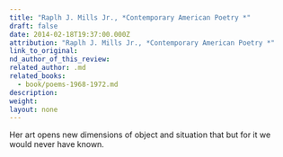 ```yaml
---
title: "Raplh J. Mills Jr., *Contemporary American Poetry *"
draft: false
date: 2014-02-18T19:37:00.000Z
attribution: "Raplh J. Mills Jr., *Contemporary American Poetry *"
link_to_original:
nd_author_of_this_review:
related_author: .md
related_books:
  - book/poems-1968-1972.md
description:
weight:
layout: none
---
```

Her art opens new dimensions of object and situation that but for it we would never have known.

